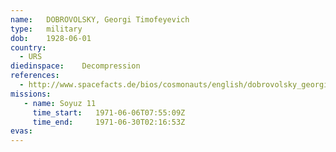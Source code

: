 ```yaml
---
name:	DOBROVOLSKY, Georgi Timofeyevich
type:	military
dob:	1928-06-01
country:
  - URS
diedinspace:	Decompression
references:
  - http://www.spacefacts.de/bios/cosmonauts/english/dobrovolsky_georgi.htm
missions:
   - name: Soyuz 11
     time_start:   1971-06-06T07:55:09Z
     time_end:     1971-06-30T02:16:53Z
evas:
---
```


